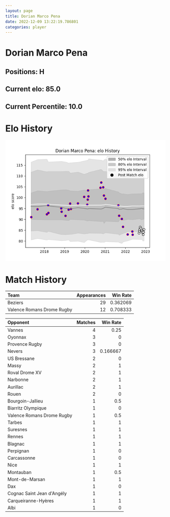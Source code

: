```yaml
---  
layout: page  
title: Dorian Marco Pena  
date: 2022-12-09 13:22:19.786801  
categories: player  
---
```

# Dorian Marco Pena

## Positions: H

## Current elo: 85.0

## Current Percentile: 10.0

# Elo History


![elo history](history_DorianMarcoPena.png)
# Match History


| Team                       |   Appearances |   Win Rate |
|:---------------------------|--------------:|-----------:|
| Beziers                    |            29 |   0.362069 |
| Valence Romans Drome Rugby |            12 |   0.708333 |

| Opponent                   |   Matches |   Win Rate |
|:---------------------------|----------:|-----------:|
| Vannes                     |         4 |   0.25     |
| Oyonnax                    |         3 |   0        |
| Provence Rugby             |         3 |   0        |
| Nevers                     |         3 |   0.166667 |
| US Bressane                |         2 |   0        |
| Massy                      |         2 |   1        |
| Roval Drome XV             |         2 |   1        |
| Narbonne                   |         2 |   1        |
| Aurillac                   |         2 |   1        |
| Rouen                      |         2 |   0        |
| Bourgoin-Jallieu           |         1 |   0.5      |
| Biarritz Olympique         |         1 |   0        |
| Valence Romans Drome Rugby |         1 |   0.5      |
| Tarbes                     |         1 |   1        |
| Suresnes                   |         1 |   1        |
| Rennes                     |         1 |   1        |
| Blagnac                    |         1 |   1        |
| Perpignan                  |         1 |   0        |
| Carcassonne                |         1 |   0        |
| Nice                       |         1 |   1        |
| Montauban                  |         1 |   0.5      |
| Mont-de-Marsan             |         1 |   1        |
| Dax                        |         1 |   0        |
| Cognac Saint Jean d'Angély |         1 |   1        |
| Carqueiranne-Hyères        |         1 |   1        |
| Albi                       |         1 |   0        |